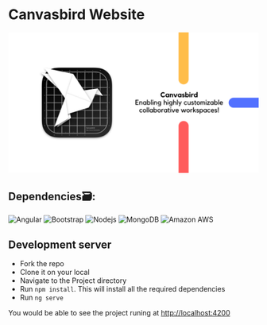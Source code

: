 # Canvasbird Website

<p align="center">
<img src="https://github.com/Canvasbird/organisation-website/blob/master/src/assets/canvasbird/Canvasbird.png" alt="Canvasbird Cover" width="800">
</p>

## Dependencies🗃:
<p><img src="https://img.shields.io/badge/-Angular-FF0000?style=flat-square&amp;logo=angular" alt="Angular" class="screenshot">
<img src="https://img.shields.io/badge/-Bootstrap-563D7C?style=flat-square&amp;logo=bootstrap" alt="Bootstrap" class="screenshot">
<img src="https://img.shields.io/badge/-Nodejs-black?style=flat-square&amp;logo=Node.js" alt="Nodejs" class="screenshot">
<img src="https://img.shields.io/badge/-MongoDB-black?style=flat-square&amp;logo=mongodb" alt="MongoDB" class="screenshot">
<img src="https://img.shields.io/badge/Amazon%20AWS-232F3E?style=flat-square&amp;logo=amazon-aws" alt="Amazon AWS" class="screenshot"></p>


## Development server

- Fork the repo
- Clone it on your local
- Navigate to the Project directory
- Run `npm install`. This will install all the required dependencies
- Run `ng serve`

You would be able to see the project runing at [http://localhost:4200](http://localhost:4200)
